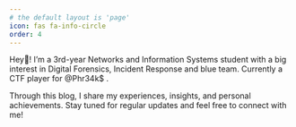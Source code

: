 ```yaml
---
# the default layout is 'page'
icon: fas fa-info-circle
order: 4
---
```



 Hey👋! I’m a 3rd-year Networks and Information Systems student with a big interest in Digital Forensics, Incident Response and blue team. Currently a CTF player for @Phr34k$ .

 Through this blog, I share my experiences, insights, and personal achievements. Stay tuned for regular updates and feel free to connect with me!


